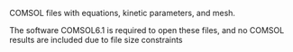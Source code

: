 COMSOL files with equations, kinetic parameters, and mesh.

The software COMSOL6.1 is required to open these files, and no COMSOL results are included due to file size constraints
